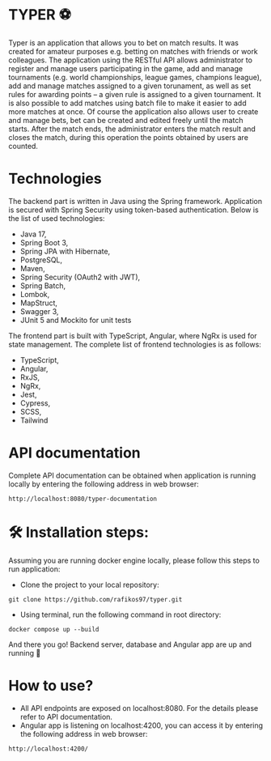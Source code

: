 # TYPER :soccer:

Typer is an application that allows you to bet on match results. It was created for amateur purposes e.g. betting on matches with friends or work colleagues. The application using the RESTful API allows administrator to register and manage users participating in the game, add and manage tournaments (e.g. world championships, league games, champions league), add and manage matches assigned to a given torunament, as well as set rules for awarding points – a given rule is assigned to a given tournament. It is also possible to add matches using batch file to make it easier to add more matches at once. Of course the application also allows user to create and manage bets, bet can be created and edited freely until the match starts. After the match ends, the administrator enters the match result and closes the match, during this operation the points obtained by users are counted. 

# Technologies

The backend part is written in Java using the Spring framework. Application is secured with Spring Security using token-based authentication. Below is the list of used technologies:
* Java 17,
* Spring Boot 3,
* Spring JPA with Hibernate,
* PostgreSQL,
* Maven,
* Spring Security (OAuth2 with JWT),
* Spring Batch,
* Lombok,
* MapStruct,
* Swagger 3,
* JUnit 5 and Mockito for unit tests

The frontend part is built with TypeScript, Angular, where NgRx is used for state management. The complete list of frontend technologies is as follows:
* TypeScript,
* Angular,
* RxJS,
* NgRx,
* Jest,
* Cypress,
* SCSS,
* Tailwind

# API documentation

Complete API documentation can be obtained when application is running locally by entering the following address in web browser:

```
http://localhost:8080/typer-documentation
```

# :hammer_and_wrench: Installation steps:

Assuming you are running docker engine locally, please follow this steps to run application: 

* Clone the project to your local repository:
```
git clone https://github.com/rafikos97/typer.git
```
* Using terminal, run the following command in root directory:
```
docker compose up --build
```
And there you go! Backend server, database and Angular app are up and running :rocket:

# How to use?
* All API endpoints are exposed on  localhost:8080. For the details please refer to API documentation.
* Angular app is listening on localhost:4200, you can access it by entering the following address in web browser:
```
http://localhost:4200/
```

